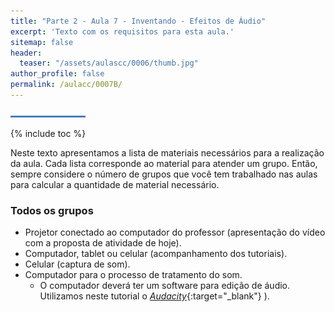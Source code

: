 ```yaml
---
title: "Parte 2 - Aula 7 - Inventando - Efeitos de Áudio"
excerpt: 'Texto com os requisitos para esta aula.'
sitemap: false
header: 
  teaser: "/assets/aulascc/0006/thumb.jpg" 
author_profile: false
permalink: /aulacc/0007B/
---
```

![Linha separadora](/assets/images/line.jpg)

{% include toc %}

Neste texto apresentamos a lista de materiais necessários para a realização da aula. Cada lista corresponde ao material para atender um grupo. Então, sempre considere o número de grupos que você tem trabalhado nas aulas para calcular a quantidade de material necessário.

### Todos os grupos
* Projetor conectado ao computador do professor (apresentação do vídeo com a proposta de atividade de hoje).
* Computador, tablet ou celular (acompanhamento dos tutoriais).
* Celular (captura de som).
* Computador para o processo de tratamento do som. 
  * O computador deverá ter um software para edição de áudio. Utilizamos neste tutorial o [*Audacity*](https://www.audacityteam.org/download/){:target="_blank"} ).
